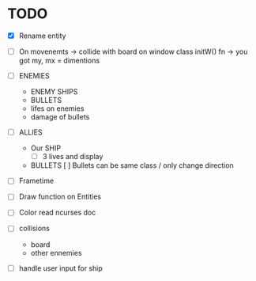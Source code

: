 TODO
===

- [x] Rename entity
- [ ] On movenemts -> collide with board on window class initW() fn -> you got my, mx = dimentions
- [ ]  ENEMIES
    - ENEMY SHIPS
    - BULLETS
    - lifes on enemies
    - damage of bullets

- [ ] ALLIES
    - Our SHIP
        - [ ] 3 lives and display
    - BULLETS
[ ] Bullets can be same class / only change direction

- [ ] Frametime
- [ ] Draw function on Entities

- [ ] Color read ncurses doc
- [ ] collisions
    - board
    - other ennemies
- [ ] handle user input for ship
